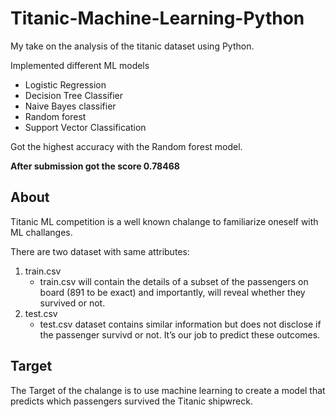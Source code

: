 # Titanic-Machine-Learning-Python

My take on the analysis of the titanic dataset using Python. 

Implemented different ML models
- Logistic Regression
- Decision Tree Classifier
- Naive Bayes classifier
- Random forest
- Support Vector Classification

Got the highest accuracy with the Random forest model.

**After submission got the score 0.78468** 

## About
Titanic ML competition is a well known chalange to familiarize oneself with ML challanges.

There are two dataset with same attributes:

1. train.csv
   - train.csv will contain the details of a subset of the passengers on board (891 to be exact) and importantly, will reveal whether they survived or not.
2. test.csv
   - test.csv dataset contains similar information but does not disclose if the passenger survivd or not. It’s our job to predict these outcomes.

## Target

The Target of the chalange is to use machine learning to create a model that predicts which passengers survived the Titanic shipwreck.
